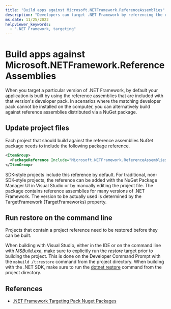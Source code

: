 ```yaml
---
title: "Build apps against Microsoft.NETFramework.ReferenceAssemblies"
description: "Developers can target .NET Framework by referencing the official reference assemblies NuGet package."
ms.date: 11/25/2022
helpviewer_keywords:
  - ".NET Framework, targeting"
---
```

# Build apps against Microsoft.NETFramework.ReferenceAssemblies

When you target a particular version of .NET Framework, by default your application is built by using the reference assemblies that are included with that version's developer pack. In scenarios where the matching developer pack cannot be installed on the computer, you can alternatively build against reference assemblies distributed via a NuGet package.

## Update project files

Each project that should build against the reference assemblies NuGet package needs to include the following package reference.

```xml
<ItemGroup>
  <PackageReference Include="Microsoft.NETFramework.ReferenceAssemblies" Version="1.0.3" PrivateAssets="All" />
</ItemGroup>
```

SDK-style projects include this reference by default. For traditional, non-SDK-style projects, the reference can be added with the NuGet Package Manager UI in Visual Studio or by manually editing the project file. The package contains reference assemblies for many versions of .NET Framework. The version to be actually used is determined by the TargetFramework (TargetFrameworks) property.

## Run restore on the command line

Projects that contain a project reference need to be restored before they can be built.

When building with Visual Studio, either in the IDE or on the command line with *MSBuild.exe*, make sure to explicitly run the *restore* target prior to building the project. This is done on the Developer Command Prompt with the `msbuild /t:restore` command from the project directory. When building with the .NET SDK, make sure to run the [dotnet restore](../../core/tools/dotnet-restore.md) command from the project directory.

## References

- [.NET Framework Targeting Pack Nuget Packages](https://github.com/microsoft/dotnet/tree/main/releases/reference-assemblies)
